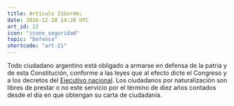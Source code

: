 ```yaml
---
title: Artículo 21&ordm;
date: 2016-12-28 14:28 UTC
art_id: 22
icon: "icono_seguridad"
topic: "Defensa"
shortcode: "art-21"
---
```


Todo ciudadano argentino está obligado a armarse en defensa de la patria y de esta Constitución, conforme a las leyes que al efecto dicte el Congreso y a los decretos del [Ejecutivo nacional](http://es.wikipedia.org/wiki/Poder_Ejecutivo_Nacional_(Argentina)). Los ciudadanos por naturalización son libres de prestar o no este servicio por el término de diez años contados desde el día en que obtengan su carta de ciudadanía.
